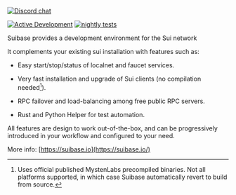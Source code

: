 [![Discord chat](https://img.shields.io/discord/1038616996062953554.svg?logo=discord&style=flat-square)](https://discord.gg/Erb6SwsVbH)

[![Active Development](https://img.shields.io/badge/Maintenance%20Level-Actively%20Developed-brightgreen.svg)](https://gist.github.com/cheerfulstoic/d107229326a01ff0f333a1d3476e068d)
[![nightly tests](https://github.com/ChainMovers/suibase/actions/workflows/nightly-tests.yml/badge.svg)](https://github.com/ChainMovers/suibase/actions/workflows/nightly-tests.yml)

Suibase provides a development environment for the Sui network

It complements your existing sui installation with features such as:
  - Easy start/stop/status of localnet and faucet services.
  
  - Very fast installation and upgrade of Sui clients (no compilation needed[^1]).

  - RPC failover and load-balancing among free public RPC servers.
    
  - Rust and Python Helper for test automation.

All features are design to work out-of-the-box, and can be progressively introduced in your workflow and configured to your need.

More info: [https://suibase.io](https://suibase.io/)

[^1]: Uses official published MystenLabs precompiled binaries. Not all platforms supported, in which case Suibase automatically revert to build from source.
